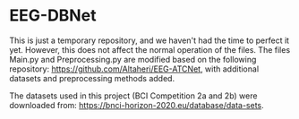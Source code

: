 # EEG-DBNet

This is just a temporary repository, and we haven't had the time to perfect it yet. However, this does not affect the normal operation of the files. The files Main.py and Preprocessing.py are modified based on the following repository: 
https://github.com/Altaheri/EEG-ATCNet, 
with additional datasets and preprocessing methods added.

The datasets used in this project (BCI Competition 2a and 2b) were downloaded from: 
https://bnci-horizon-2020.eu/database/data-sets.
